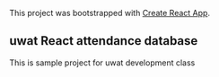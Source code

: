 This project was bootstrapped with [Create React App](https://github.com/facebook/create-react-app).

## uwat React attendance database
This is sample project for uwat development class

